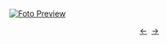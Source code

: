 [![Foto Preview](preview/project-1131.avif)](https://20essentials.github.io/project-1131/)

<div align="center" style="display: flex; justify-content: center;">
  <a  href="https://github.com/20essentials/project-1130" target="_blank">&#8592;</a>
  &nbsp;&nbsp;
  <a  href="https://github.com/20essentials/project-1132" target="_blank">&#8594;</a>
</div>
